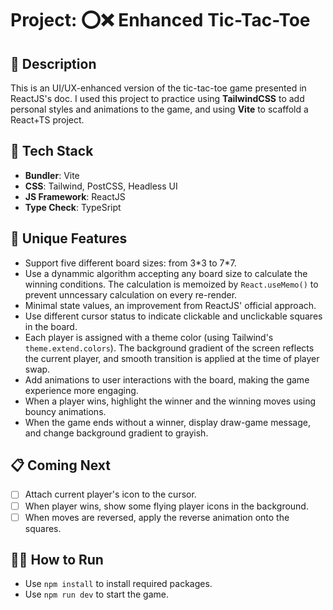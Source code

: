 # Project: ⭕️❌ Enhanced Tic-Tac-Toe

## 🙊 Description

This is an UI/UX-enhanced version of the tic-tac-toe game presented in ReactJS's doc. I used this project to practice using **TailwindCSS** to add personal styles and animations to the game, and using **Vite** to scaffold a React+TS project.

## 🥞 Tech Stack

- **Bundler**: Vite
- **CSS**: Tailwind, PostCSS, Headless UI
- **JS Framework**: ReactJS
- **Type Check**: TypeSript

## 🦄 Unique Features

- Support five different board sizes: from 3\*3 to 7\*7.
- Use a dynammic algorithm accepting any board size to calculate the winning conditions. The calculation is memoized by `React.useMemo()` to prevent unncessary calculation on every re-render.
- Minimal state values, an improvement from ReactJS' official approach.
- Use different cursor status to indicate clickable and unclickable squares in the board.
- Each player is assigned with a theme color (using Tailwind's `theme.extend.colors`). The background gradient of the screen reflects the current player, and smooth transition is applied at the time of player swap.
- Add animations to user interactions with the board, making the game experience more engaging.
- When a player wins, highlight the winner and the winning moves using bouncy animations.
- When the game ends without a winner, display draw-game message, and change background gradient to grayish.

## 📋 Coming Next

- [ ] Attach current player's icon to the cursor.
- [ ] When player wins, show some flying player icons in the background.
- [ ] When moves are reversed, apply the reverse animation onto the squares.

## 🏃‍➡️ How to Run

- Use `npm install` to install required packages.
- Use `npm run dev` to start the game.
